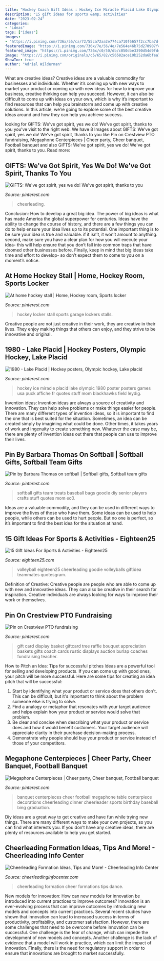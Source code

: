 ```yaml
---
title: "Hockey Coach Gift Ideas : Hockey Ice Miracle Placid Lake Olympic 1980 Poster Posters Games Usa Puck Affiche Fr Quotes Stuff Mom Blackhawks Field Leydig"
description: "15 gift ideas for sports &amp; activities"
date: "2023-02-24"
categories:
- "ideas"
tags: ["ideas"]
images:
- "https://i.pinimg.com/736x/55/ca/72/55ca72aa2e774ca710f6657f2cc7ba7d--stalls-hockey.jpg"
featuredImage: "https://i.pinimg.com/736x/7e/56/4e/7e564e46b75d270907fcf68d71b1f560--cheerleading-centerpieces-cheer-banquet-centerpieces.jpg"
featured_image: "https://i.pinimg.com/736x/c0/50/db/c050dbe3390d54d9fd4dc3c94ca300a1--coach-appreciation-gifts-teacher-appreciation-gift-card-display.jpg"
image: "https://i.pinimg.com/originals/c5/65/82/c56582ace10b252da6bfea798be75e5b.jpg"
ShowToc: true
author: "Adriel Wilderman"
---
```



What are creative ideas?
Creative ideas are a valuable commodity for businesses and individuals. Whether it’s coming up with new ways to market your product or coming up with new ideas for how to improve your business, creative thinking can help you succeed. However, it can also be difficult to come up with ideas on your own, which is why it’s important to find resources that can help you brainstorm and come up with creative solutions. In this article, we’re going to explore some of the best creative ideas around and how they can help you achieve success.

	

		
looking for GIFTS: We&#039;ve got spirit, yes we do! We&#039;ve got spirit, thanks to you you've visit to the right web. We have 8 Images about GIFTS: We&#039;ve got spirit, yes we do! We&#039;ve got spirit, thanks to you like Pin on Crestview PTO fundraising, Megaphone Centerpieces | Cheer party, Cheer banquet, Football banquet and also GIFTS: We&#039;ve got spirit, yes we do! We&#039;ve got spirit, thanks to you. Read more:
		
    
## GIFTS: We&#039;ve Got Spirit, Yes We Do! We&#039;ve Got Spirit, Thanks To You

<img loading=lazy src="https://i.pinimg.com/originals/8b/25/b2/8b25b28e32d42b513b720415e13b1af3.jpg" onerror="this.onerror=null;this.src='https://tse1.mm.bing.net/th?id=OIP.wpM7fy5X8dLCUZwUm8abdQAAAA&amp;pid=15.1';" alt="GIFTS: We&#039;ve got spirit, yes we do! We&#039;ve got spirit, thanks to you">

_Source: pinterest.com_

>cheerleading. 

	

Conclusion: How to develop a great big idea.
The power of big ideas is what has made America the global superpower for centuries. Ideas have the ability to change the course of history, and there are a few things you can do to help ensure your idea lives up to its potential.
One important thing is to be sure your idea is true and valuable. if it isn’t, it won’t amount to anything. second, make sure you have a clear plan for how you will execute your idea- this will help ensure that you don’t fall into common traps that have doomed other businesses before. Finally, keep in mind that big ideas take time and effort to develop- so don’t expect them to come to you on a moment’s notice.

    
## At Home Hockey Stall | Home, Hockey Room, Sports Locker

<img loading=lazy src="https://i.pinimg.com/736x/55/ca/72/55ca72aa2e774ca710f6657f2cc7ba7d--stalls-hockey.jpg" onerror="this.onerror=null;this.src='https://tse3.mm.bing.net/th?id=OIP.syxkAXgDA0uBTVGkTQYyNgHaJ6&amp;pid=15.1';" alt="At home hockey stall | Home, Hockey room, Sports locker">

_Source: pinterest.com_

>hockey locker stall sports garage lockers stalls. 

	

Creative people are not just creative in their work, they are creative in their lives. They enjoy making things that others can enjoy, and they strive to be innovative and original.

    
## 1980 - Lake Placid | Hockey Posters, Olympic Hockey, Lake Placid

<img loading=lazy src="https://i.pinimg.com/736x/38/d4/47/38d447ae629657f73943ceb892ae71d3--usa-hockey-blackhawks-hockey.jpg" onerror="this.onerror=null;this.src='https://tse3.mm.bing.net/th?id=OIP.VBbEE2SRdsZ28AJGAIlF8AHaKb&amp;pid=15.1';" alt="1980 - Lake Placid | Hockey posters, Olympic hockey, Lake placid">

_Source: pinterest.com_

>hockey ice miracle placid lake olympic 1980 poster posters games usa puck affiche fr quotes stuff mom blackhawks field leydig. 

	

Invention ideas:
Invention ideas are always a source of creativity and innovation. They can help solve problems or make things easier for people. There are many different types of invention ideas, so it is important to find the one that is best suited for the situation. Sometimes, an idea can be created simply by imagining what could be done. Other times, it takes years of work and ingenuity to create something new. Whatever the case may be, there are plenty of invention ideas out there that people can use to improve their lives.

    
## Pin By Barbara Thomas On Softball | Softball Gifts, Softball Team Gifts

<img loading=lazy src="https://i.pinimg.com/originals/c5/65/82/c56582ace10b252da6bfea798be75e5b.jpg" onerror="this.onerror=null;this.src='https://tse2.mm.bing.net/th?id=OIP.yZY6aAKLYz-ZhtacQJix2AHaJ6&amp;pid=15.1';" alt="Pin by Barbara Thomas on softball | Softball gifts, Softball team gifts">

_Source: pinterest.com_

>softball gifts team treats baseball bags goodie diy senior players crafts stuff quotes mom ec0. 

	

Ideas are a valuable commodity, and they can be used in different ways to improve the lives of those who have them. Some ideas can be used to help people, while others can be used to hurt people. But no one is perfect, so it’s important to find the best idea for the situation at hand.

    
## 15 Gift Ideas For Sports &amp; Activities - Eighteen25

<img loading=lazy src="https://eighteen25.com/wp-content/uploads/2014/05/volleyball-coach-gift-tag.jpg" onerror="this.onerror=null;this.src='https://tse1.mm.bing.net/th?id=OIP.e5M9j_Bt05c7a3ubkdkBhAAAAA&amp;pid=15.1';" alt="15 Gift Ideas For Sports &amp; Activities - Eighteen25">

_Source: eighteen25.com_

>volleyball eighteen25 cheerleading goodie volleyballs giftidea teammates quotesgram. 

	

Definition of Creative:
Creative people are people who are able to come up with new and innovative ideas. They can also be creative in their search for inspiration. Creative individuals are always looking for ways to improve their work or themselves.

    
## Pin On Crestview PTO Fundraising

<img loading=lazy src="https://i.pinimg.com/736x/c0/50/db/c050dbe3390d54d9fd4dc3c94ca300a1--coach-appreciation-gifts-teacher-appreciation-gift-card-display.jpg" onerror="this.onerror=null;this.src='https://tse1.mm.bing.net/th?id=OIP.W-q4ce9XZJpEjd4JRKNJqAHaJ4&amp;pid=15.1';" alt="Pin on Crestview PTO fundraising">

_Source: pinterest.com_

>gift card display basket giftcard tree raffle bouquet appreciation baskets gifts coach cards rustic displays auction burlap coaches fundraising teacher. 

	

How to Pitch an Idea: Tips for successful pitches
Ideas are a powerful tool for selling and developing products. If you can come up with good ones, your pitch will be more successful. Here are some tips for creating an idea pitch that will be successful:
1. Start by identifying what your product or service does that others don't. This can be difficult, but it's important to think about the problem someone else is trying to solve.
2. Find a analogy or metaphor that resonates with your target audience and helps explain how your product or service would solve that problem.
3. Be clear and concise when describing what your product or service does and how it would benefit customers. Your target audience will appreciate clarity in their purchase decision-making process.
4. Demonstrate why people should buy your product or service instead of those of your competitors.

    
## Megaphone Centerpieces | Cheer Party, Cheer Banquet, Football Banquet

<img loading=lazy src="https://i.pinimg.com/736x/7e/56/4e/7e564e46b75d270907fcf68d71b1f560--cheerleading-centerpieces-cheer-banquet-centerpieces.jpg" onerror="this.onerror=null;this.src='https://tse3.mm.bing.net/th?id=OIP.lHcvM2zzb2OgAxDLYqtUigHaNK&amp;pid=15.1';" alt="Megaphone Centerpieces | Cheer party, Cheer banquet, Football banquet">

_Source: pinterest.com_

>banquet centerpieces cheer football megaphone table centerpiece decorations cheerleading dinner cheerleader sports birthday baseball bing graduation. 

	

Diy ideas are a great way to get creative and have fun while trying new things. There are many different ways to make your own projects, so you can find what interests you. If you don’t have any creative ideas, there are plenty of resources available to help you get started.

    
## Cheerleading Formation Ideas, Tips And More! - Cheerleading Info Center

<img loading=lazy src="http://www.cheerleadinginfocenter.com/.a/6a0105360d5dcf970b01b7c6e494a3970b-600wi" onerror="this.onerror=null;this.src='https://tse3.mm.bing.net/th?id=OIP.XdnDy65Ggo9eALcS_2DQHQAAAA&amp;pid=15.1';" alt="Cheerleading Formation Ideas, Tips and More! - Cheerleading Info Center">

_Source: cheerleadinginfocenter.com_

>cheerleading formation cheer formations tips dance. 

	

New models for innovation: How can new models for innovation be introduced into current practices to improve outcomes?
Innovation is an ever-evolving process that can improve outcomes by introducing new models and concepts into current practices. Several recent studies have shown that innovation can lead to increased success in terms of productivity, profitability, and customer satisfaction. However, there are some challenges that need to be overcome before innovation can be successful. One challenge is the fear of change, which can impede the development of new models and concepts. Another challenge is the lack of evidence that a model will work in practice, which can limit the impact of innovation. Finally, there is the need for regulatory support in order to ensure that innovations are brought to market successfully.

